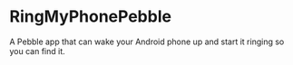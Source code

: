 RingMyPhonePebble
=================

A Pebble app that can wake your Android phone up and start it ringing so you can find it.
